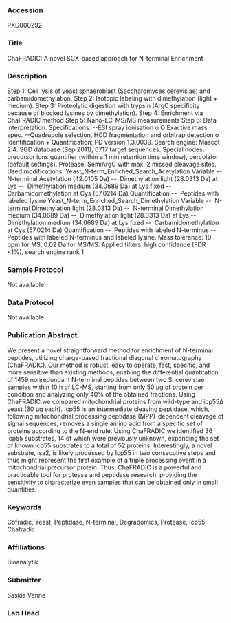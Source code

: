 ### Accession
PXD000292

### Title
ChaFRADIC: A novel SCX-based approach for N-terminal Enrichment

### Description
Step 1:  Cell lysis of yeast sphaeroblast (Saccharomyces cerevisiae) and carbamidomethylation. Step 2:  Isotopic labeling with dimethylation (light + medium). Step 3:  Proteolytic digestion with trypsin (ArgC specificity because of blocked lysines by dimethylation). Step 4:  Enrichment via ChaFRADIC method Step 5:  Nano-LC-MS/MS measurements Step 6:  Data interpretation.  Specifications: --ESI spray ionisation o Q Exactive mass spec. --Quadrupole selection, HCD fragmentation and orbitrap detection o Identification + Quantification: PD version 1.3.0039. Search engine: Mascot 2.4. SGD database (Sep 2011), 6717 target sequences. Special nodes: precursor ions quantifier (within a 1 min retention time window), percolator (default settings). Protease: SemiArgC with max. 2 missed cleavage sites. Used modifications: Yeast_N-term_Enriched_Search_Acetylation  Variable --  N-terminal Acetylation (42.0105 Da)  --  Dimethylation light (28.0313 Da) at Lys  --  Dimethylation medium (34.0689 Da) at Lys    fixed --  Carbamidomethylation at Cys (57.0214 Da) Quantification --  Peptides with labeled lysine     Yeast_N-term_Enriched_Search_Dimethylation  Variable --  N-terminal Dimethylation light (28.0313 Da)  --  N-terminal Dimethylation medium (34.0689 Da)  --  Dimethylation light (28.0313 Da) at Lys  --  Dimethylation medium (34.0689 Da) at Lys   fixed --  Carbamidomethylation at Cys (57.0214 Da) Quantification --  Peptides with labeled N-terminus  --  Peptides with labeled N-terminus and labeled lysine. Mass tolerance: 10 ppm for MS, 0.02 Da for MS/MS. Applied filters: high confidence (FDR <1%), search engine rank 1

### Sample Protocol
Not available

### Data Protocol
Not available

### Publication Abstract
We present a novel straightforward method for enrichment of N-terminal peptides, utilizing charge-based fractional diagonal chromatography (ChaFRADIC). Our method is robust, easy to operate, fast, specific, and more sensitive than existing methods, enabling the differential quantitation of 1459 nonredundant N-terminal peptides between two S. cerevisiae samples within 10 h of LC-MS, starting from only 50 &#x3bc;g of protein per condition and analyzing only 40% of the obtained fractions. Using ChaFRADIC we compared mitochondrial proteins from wild-type and icp55&#x394; yeast (30 &#x3bc;g each). Icp55 is an intermediate cleaving peptidase, which, following mitochondrial processing peptidase (MPP)-dependent cleavage of signal sequences, removes a single amino acid from a specific set of proteins according to the N-end rule. Using ChaFRADIC we identified 36 icp55 substrates, 14 of which were previously unknown, expanding the set of known icp55 substrates to a total of 52 proteins. Interestingly, a novel substrate, Isa2, is likely processed by Icp55 in two consecutive steps and thus might represent the first example of a triple processing event in a mitochondrial precursor protein. Thus, ChaFRADIC is a powerful and practicable tool for protease and peptidase research, providing the sensitivity to characterize even samples that can be obtained only in small quantities.

### Keywords
Cofradic, Yeast, Peptidase, N-terminal, Degradomics, Protease, Icp55, Chafradic

### Affiliations
Bioanalytik

### Submitter
Saskia Venne

### Lab Head


